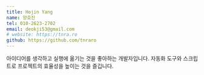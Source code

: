 ```yaml
---
title: Hojin Yang
name: 양호진
tel: 010-2623-2702
email: deokji53@gmail.com
# website: https://tnra.ro
github: https://github.com/tnraro
---
```


아이디어를 생각하고 실행에 옮기는 것을 좋아하는 개발자입니다. 자동화 도구와 스크립트로 프로젝트의 효율성을 높이는 것을 즐깁니다.